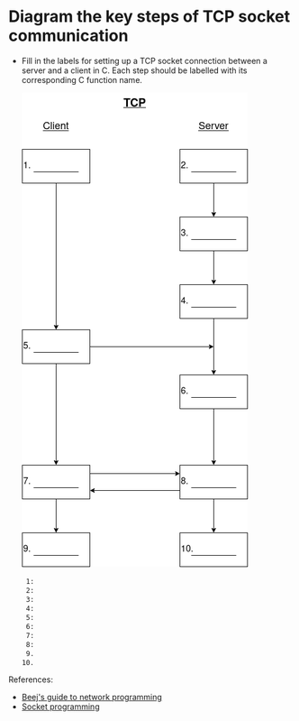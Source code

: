 # Diagram the key steps of TCP socket communication

- Fill in the labels for setting up a TCP socket connection between a server and a client in C.  Each step should be labelled with its corresponding C function name.

  ![TCP Connection](./tcp_connection.PNG)

  ```text
   1:
   2:
   3:
   4:
   5:
   6:
   7:
   8:
   9.
  10.
  ```


References:

- [Beej's guide to network programming](https://beej.us/guide/bgnet/html/)
- [Socket programming](https://www.geeksforgeeks.org/socket-programming-cc/)
